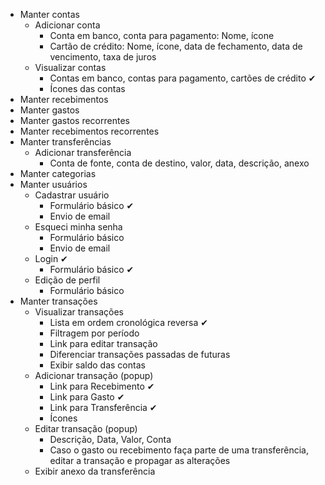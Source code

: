 * Manter contas
    * Adicionar conta
        * Conta em banco, conta para pagamento: Nome, ícone
        * Cartão de crédito: Nome, ícone, data de fechamento,
        data de vencimento, taxa de juros
    * Visualizar contas
        * Contas em banco, contas para pagamento, cartões de crédito ✔
        * Ícones das contas
* Manter recebimentos
* Manter gastos
* Manter gastos recorrentes
* Manter recebimentos recorrentes
* Manter transferências
    * Adicionar transferência
        * Conta de fonte, conta de destino, valor, data, descrição,
        anexo
* Manter categorias
* Manter usuários
    * Cadastrar usuário
        * Formulário básico ✔
        * Envio de email
    * Esqueci minha senha
        * Formulário básico
        * Envio de email
    * Login ✔
        * Formulário básico ✔
    * Edição de perfil
        * Formulário básico
* Manter transações
    * Visualizar transações
        * Lista em ordem cronológica reversa ✔
        * Filtragem por período
        * Link para editar transação
        * Diferenciar transações passadas de futuras
        * Exibir saldo das contas
    * Adicionar transação (popup)
        * Link para Recebimento ✔
        * Link para Gasto ✔
        * Link para Transferência ✔
        * Ícones
    * Editar transação (popup)
        * Descrição, Data, Valor, Conta
        * Caso o gasto ou recebimento faça parte de uma transferência,
        editar a transação e propagar as alterações
    * Exibir anexo da transferência
        
